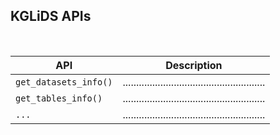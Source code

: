 ## KGLiDS APIs
<br/>


| API                   | Description                                           |
|-----------------------|-------------------------------------------------------|
| `get_datasets_info()` | ..................................................... |
| `get_tables_info()`   | ..................................................... |
| `...`                 | ..................................................... |